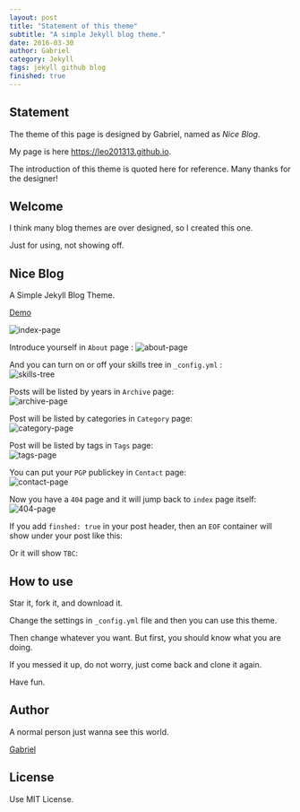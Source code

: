 ```yaml
---
layout: post
title: "Statement of this theme"
subtitle: "A simple Jekyll blog theme."
date: 2016-03-30
author: Gabriel
category: Jekyll
tags: jekyll github blog
finished: true
---
```


## Statement

The theme of this page is designed by Gabriel, named as _Nice Blog_.

My page is here <https://leo201313.github.io>.

The introduction of this theme is quoted here for reference. Many thanks for the designer!

## Welcome

I think many blog themes are over designed, so I created this one. 

Just for using, not showing off.

## Nice Blog

A Simple Jekyll Blog Theme.

[Demo](http://gabriel-chen.github.io/Nice_Blog)

![index-page](https://i.imgur.com/BrmOMmv.png)

Introduce yourself in `About` page  :
![about-page](https://i.imgur.com/vRGFclV.png)

And you can turn on or off your skills tree in `_config.yml` :  
![skills-tree](https://i.imgur.com/ssSOj57.png)

Posts will be listed by years in `Archive` page:  
![archive-page](https://i.imgur.com/8bQZtkD.png)

Post will be listed by categories in `Category` page:  
![category-page](https://i.imgur.com/cRHuAWi.png)

Post will be listed by tags in `Tags` page:  
![tags-page](https://i.imgur.com/pnRdDD0.png)

You can put your `PGP` publickey in `Contact` page:  
![contact-page](https://i.imgur.com/8wHb5lX.png)

Now you have a `404` page and it will jump back to `index` page itself:  
![404-page](https://i.imgur.com/mtkM64q.png)

If you add `finshed: true` in your post header, then an `EOF` container will show under your post like this:  
<div class="eof"></div>

Or it will show `TBC`:   
<div class="tbc"></div>

## How to use

Star it, fork it, and download it.

Change the settings in `_config.yml` file and then you can use this theme.

Then change whatever you want. But first, you should know what you are doing.

If you messed it up, do not worry, just come back and clone it again.

Have fun.

## Author

A normal person just wanna see this world.

[Gabriel](https://gabriel-chen.github.io)

## License

Use MIT License.
